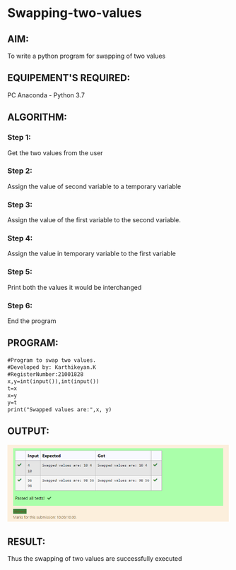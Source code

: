 # Swapping-two-values
## AIM:
To write a python program for swapping of two values
## EQUIPEMENT'S REQUIRED: 
PC
Anaconda - Python 3.7
## ALGORITHM: 
### Step 1:
Get the two values from the user
### Step 2: 
Assign the value of second variable to a temporary variable 
### Step 3: 
Assign the value of the first variable to the second variable.
### Step 4:  
Assign the value in temporary variable to the first variable
### Step 5: 
Print both the values it would be interchanged
### Step 6: 
End the program
## PROGRAM:
~~~
#Program to swap two values.
#Developed by: Karthikeyan.K
#RegisterNumber:21001828
x,y=int(input()),int(input())
t=x
x=y
y=t
print("Swapped values are:",x, y)
~~~
## OUTPUT:

![output](output.png)

## RESULT:
Thus the swapping of two values are successfully executed



